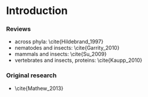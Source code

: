 # Introduction
### Reviews
* across phyla: \cite{Hildebrand_1997}
* nematodes and insects: \cite{Garrity_2010}
* mammals and insects: \cite{Su_2009}
* vertebrates and insects, proteins: \cite{Kaupp_2010}
### Original research
* \cite{Mathew_2013}
